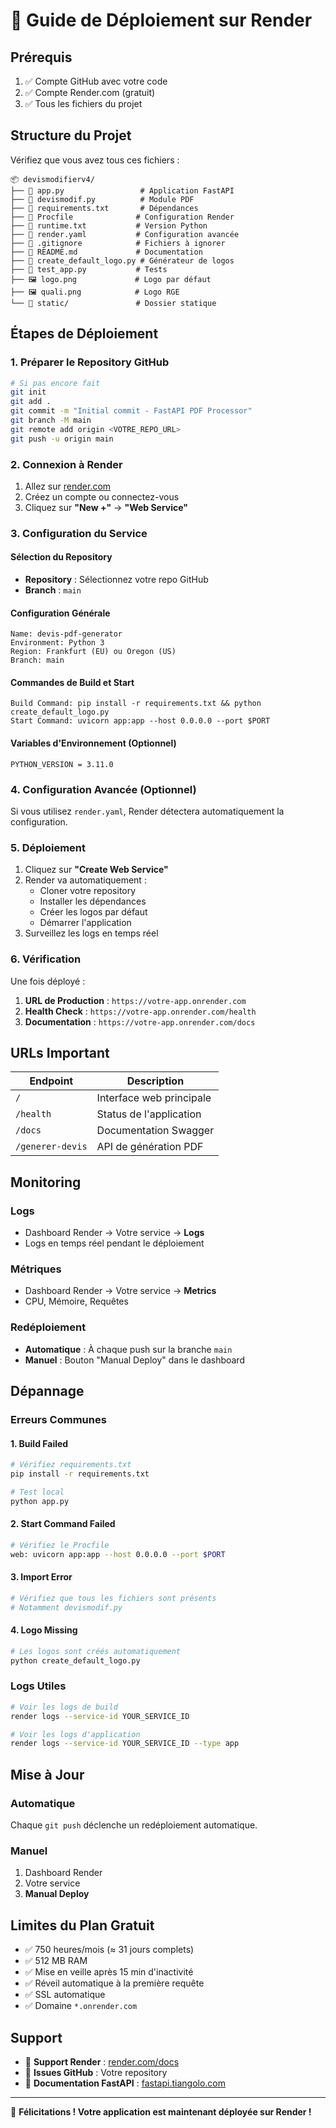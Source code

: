 # 🚀 Guide de Déploiement sur Render

## Prérequis

1. ✅ Compte GitHub avec votre code
2. ✅ Compte Render.com (gratuit)
3. ✅ Tous les fichiers du projet

## Structure du Projet

Vérifiez que vous avez tous ces fichiers :

```
📦 devismodifierv4/
├── 📄 app.py                 # Application FastAPI
├── 📄 devismodif.py          # Module PDF
├── 📄 requirements.txt       # Dépendances
├── 📄 Procfile              # Configuration Render
├── 📄 runtime.txt           # Version Python
├── 📄 render.yaml           # Configuration avancée
├── 📄 .gitignore            # Fichiers à ignorer
├── 📄 README.md             # Documentation
├── 📄 create_default_logo.py # Générateur de logos
├── 📄 test_app.py           # Tests
├── 🖼️ logo.png             # Logo par défaut
├── 🖼️ quali.png            # Logo RGE
└── 📁 static/               # Dossier statique
```

## Étapes de Déploiement

### 1. Préparer le Repository GitHub

```bash
# Si pas encore fait
git init
git add .
git commit -m "Initial commit - FastAPI PDF Processor"
git branch -M main
git remote add origin <VOTRE_REPO_URL>
git push -u origin main
```

### 2. Connexion à Render

1. Allez sur [render.com](https://render.com)
2. Créez un compte ou connectez-vous
3. Cliquez sur **"New +"** → **"Web Service"**

### 3. Configuration du Service

#### Sélection du Repository
- **Repository** : Sélectionnez votre repo GitHub
- **Branch** : `main`

#### Configuration Générale
```
Name: devis-pdf-generator
Environment: Python 3
Region: Frankfurt (EU) ou Oregon (US)
Branch: main
```

#### Commandes de Build et Start
```
Build Command: pip install -r requirements.txt && python create_default_logo.py
Start Command: uvicorn app:app --host 0.0.0.0 --port $PORT
```

#### Variables d'Environnement (Optionnel)
```
PYTHON_VERSION = 3.11.0
```

### 4. Configuration Avancée (Optionnel)

Si vous utilisez `render.yaml`, Render détectera automatiquement la configuration.

### 5. Déploiement

1. Cliquez sur **"Create Web Service"**
2. Render va automatiquement :
   - Cloner votre repository
   - Installer les dépendances
   - Créer les logos par défaut
   - Démarrer l'application
3. Surveillez les logs en temps réel

### 6. Vérification

Une fois déployé :

1. **URL de Production** : `https://votre-app.onrender.com`
2. **Health Check** : `https://votre-app.onrender.com/health`
3. **Documentation** : `https://votre-app.onrender.com/docs`

## URLs Important

| Endpoint | Description |
|----------|-------------|
| `/` | Interface web principale |
| `/health` | Status de l'application |
| `/docs` | Documentation Swagger |
| `/generer-devis` | API de génération PDF |

## Monitoring

### Logs
- Dashboard Render → Votre service → **Logs**
- Logs en temps réel pendant le déploiement

### Métriques
- Dashboard Render → Votre service → **Metrics**
- CPU, Mémoire, Requêtes

### Redéploiement
- **Automatique** : À chaque push sur la branche `main`
- **Manuel** : Bouton "Manual Deploy" dans le dashboard

## Dépannage

### Erreurs Communes

#### 1. Build Failed
```bash
# Vérifiez requirements.txt
pip install -r requirements.txt

# Test local
python app.py
```

#### 2. Start Command Failed
```bash
# Vérifiez le Procfile
web: uvicorn app:app --host 0.0.0.0 --port $PORT
```

#### 3. Import Error
```bash
# Vérifiez que tous les fichiers sont présents
# Notamment devismodif.py
```

#### 4. Logo Missing
```bash
# Les logos sont créés automatiquement
python create_default_logo.py
```

### Logs Utiles

```bash
# Voir les logs de build
render logs --service-id YOUR_SERVICE_ID

# Voir les logs d'application
render logs --service-id YOUR_SERVICE_ID --type app
```

## Mise à Jour

### Automatique
Chaque `git push` déclenche un redéploiement automatique.

### Manuel
1. Dashboard Render
2. Votre service
3. **Manual Deploy**

## Limites du Plan Gratuit

- ✅ 750 heures/mois (≈ 31 jours complets)
- ✅ 512 MB RAM
- ✅ Mise en veille après 15 min d'inactivité
- ✅ Réveil automatique à la première requête
- ✅ SSL automatique
- ✅ Domaine `*.onrender.com`

## Support

- 📧 **Support Render** : [render.com/docs](https://render.com/docs)
- 🐛 **Issues GitHub** : Votre repository
- 📖 **Documentation FastAPI** : [fastapi.tiangolo.com](https://fastapi.tiangolo.com)

---

🎉 **Félicitations ! Votre application est maintenant déployée sur Render !** 